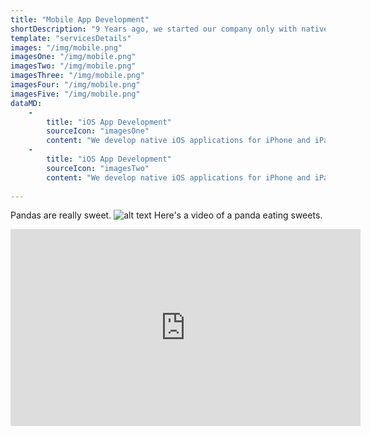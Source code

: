```yaml
---
title: "Mobile App Development"
shortDescription: "9 Years ago, we started our company only with native iOS app development. Now we are doing both iOS and Android app development."
template: "servicesDetails"
images: "/img/mobile.png"
imagesOne: "/img/mobile.png"
imagesTwo: "/img/mobile.png"
imagesThree: "/img/mobile.png"
imagesFour: "/img/mobile.png"
imagesFive: "/img/mobile.png"
dataMD:
    -
        title: "iOS App Development"
        sourceIcon: "imagesOne"
        content: "We develop native iOS applications for iPhone and iPad using Swift and Objective-C programming languages. We also develop applications for Apple Watch (Watch OS) and Apple TV (TvOS)."                                                                                                     
    -
        title: "iOS App Development"
        sourceIcon: "imagesTwo"
        content: "We develop native iOS applications for iPhone and iPad using Swift and Objective-C programming languages. We also develop applications for Apple Watch (Watch OS) and Apple TV (TvOS)."                                                                                                     
       
---
```


Pandas are really sweet.
![alt text](/img/badge.png)
Here's a video of a panda eating sweets.

<iframe width="560" height="315" src="https://www.youtube.com/embed/4n0xNbfJLR8" frameborder="0" allowfullscreen></iframe>
